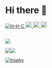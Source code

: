 # Hi there 👋

<div>
  <a href="https://github.com/H-H-C/H-H-C/">
    <img src="https://komarev.com/ghpvc/?username=H-H-C" alt="H-H-C" />
  </a>
  <a href="https://twitter.com/hong_saero">
    <img height="20" src="https://img.shields.io/twitter/follow/hong_saero?label=Twitter&logo=twitter&style=flat" />
  </a>
  <a href="https://github.com/H-H-C">
    <img height="20" src="https://img.shields.io/github/followers/H-H-C?label=follow&logo=github&style=flat" />
  </a>
  <a href="http://qiita.com/hongchang">
    <img height="20" src="https://qiita-badge.apiapi.app/s/hongchang/posts.svg" />
  </a>
</div>

</br>

![](https://github-profile-summary-cards.vercel.app/api/cards/profile-details?username=H-H-C&theme=solarized)

![](https://github-profile-summary-cards.vercel.app/api/cards/most-commit-language?username=H-H-C&theme=dracula)![](https://github-profile-summary-cards.vercel.app/api/cards/repos-per-language?username=H-H-C&theme=dracula)

[![trophy](https://github-profile-trophy.vercel.app/?username=H-H-C&theme=radical)](https://github.com/H-H-C/github-profile-trophy)
